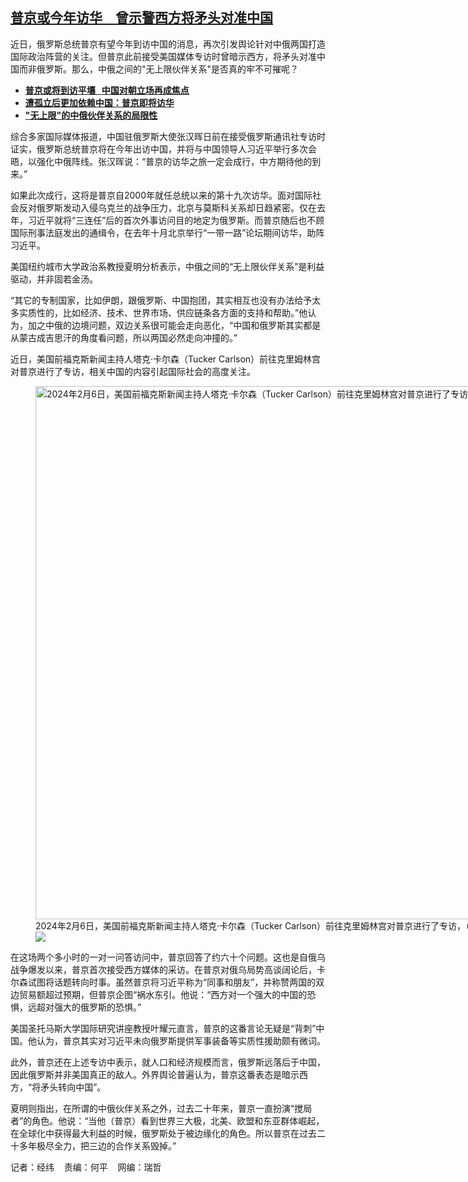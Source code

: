 <!--1707760200000-->
[普京或今年访华　曾示警西方将矛头对准中国](https://www.rfa.org/mandarin/yataibaodao/junshiwaijiao/jw-02122024124733.html)
------

<p>近日，俄罗斯总统普京有望今年到访中国的消息，再次引发舆论针对中俄两国打造国际政治阵营的关注。但普京此前接受美国媒体专访时曾暗示西方，将矛头对准中国而非俄罗斯。那么，中俄之间的"无上限伙伴关系"是否真的牢不可摧呢？</p><ul><li><strong><span class="result-title"> <a class="state-published" href="https://www.rfa.org/mandarin/Xinwen/10-01212024163530.html">普京或将到访平壤   中国对朝立场再成焦点</a> </span></strong></li><li><span class="result-title"><a href="https://www.rfa.org/mandarin/Xinwen/4-10142023115142.html"><strong>遭孤立后更加依赖中国：普京即将访华</strong></a></span></li><li><a href="https://www.rfa.org/mandarin/ytbdzhuantixilie/diaocha-baodao/db-12122023143756.html"><strong>"无上限"的中俄伙伴关系的局限性</strong></a></li></ul><p>综合多家国际媒体报道，中国驻俄罗斯大使张汉晖日前在接受俄罗斯通讯社专访时证实，俄罗斯总统普京将在今年出访中国，并将与中国领导人习近平举行多次会晤，以强化中俄阵线。张汉晖说：“普京的访华之旅一定会成行，中方期待他的到来。”</p><p>如果此次成行，这将是普京自2000年就任总统以来的第十九次访华。面对国际社会反对俄罗斯发动入侵乌克兰的战争压力，北京与莫斯科关系却日趋紧密。仅在去年，习近平就将“三连任”后的首次外事访问目的地定为俄罗斯。而普京随后也不顾国际刑事法庭发出的通缉令，在去年十月北京举行“一带一路”论坛期间访华，助阵习近平。</p><p>美国纽约城市大学政治系教授夏明分析表示，中俄之间的“无上限伙伴关系”是利益驱动，并非固若金汤。</p><p>“其它的专制国家，比如伊朗，跟俄罗斯、中国抱团，其实相互也没有办法给予太多实质性的，比如经济、技术、世界市场、供应链条各方面的支持和帮助。”他认为，加之中俄的边境问题，双边关系很可能会走向恶化，“中国和俄罗斯其实都是从蒙古成吉思汗的角度看问题，所以两国必然走向冲撞的。”</p><p>近日，美国前福克斯新闻主持人塔克·卡尔森（Tucker Carlson）前往克里姆林宫对普京进行了专访，相关中国的内容引起国际社会的高度关注。</p><p><figure class="image-richtext image-inline captioned" style="width:1280px;"><img alt="2024年2月6日，美国前福克斯新闻主持人塔克·卡尔森（Tucker Carlson）前往克里姆林宫对普京进行了专访，（via REUTERS）" height="853" src="https://www.rfa.org/mandarin/yataibaodao/junshiwaijiao/jw-02122024124733.html/2024-02-09t062336z_800890479_rc2sy5avzs96_rtrmadp_3_russia-putin-carlson.jpg/@@images/1c945cf6-3f00-4c28-ac86-26e64f4ca971.jpeg" title="2024-02-09T062336Z_800890479_RC2SY5AVZS96_RTRMADP_3_RUSSIA-PUTIN-CARLSON.JPG" width="1280"/><figcaption class="image-caption">2024年2月6日，美国前福克斯新闻主持人塔克·卡尔森（Tucker Carlson）前往克里姆林宫对普京进行了专访，（via REUTERS）</figcaption><small></small><div id="zoomattribute"><a data-caption="2024年2月6日，美国前福克斯新闻主持人塔克·卡尔森（Tucker Carlson）前往克里姆林宫对普京进行了专访，（via REUTERS）" data-fancybox="" href="https://www.rfa.org/mandarin/yataibaodao/junshiwaijiao/jw-02122024124733.html/2024-02-09t062336z_800890479_rc2sy5avzs96_rtrmadp_3_russia-putin-carlson.jpg" id="single_image" title="2024年2月6日，美国前福克斯新闻主持人塔克·卡尔森（Tucker Carlson）前往克里姆林宫对普京进行了专访，（via REUTERS）"><img src="/++plone++rfa-resources/img/icon-zoom.png"/></a></div></figure></p><p>在这场两个多小时的一对一问答访问中，普京回答了约六十个问题。这也是自俄乌战争爆发以来，普京首次接受西方媒体的采访。在普京对俄乌局势高谈阔论后，卡尔森试图将话题转向时事。虽然普京将习近平称为“同事和朋友”，并称赞两国的双边贸易额超过预期，但普京企图“祸水东引。他说：“西方对一个强大的中国的恐惧，远超对强大的俄罗斯的恐惧。”</p><p>美国圣托马斯大学国际研究讲座教授叶耀元直言，普京的这番言论无疑是“背刺”中国。他认为，普京其实对习近平未向俄罗斯提供军事装备等实质性援助颇有微词。</p><p>此外，普京还在上述专访中表示，就人口和经济规模而言，俄罗斯远落后于中国，因此俄罗斯并非美国真正的敌人。外界舆论普遍认为，普京这番表态是暗示西方，“将矛头转向中国”。</p><p>夏明则指出，在所谓的中俄伙伴关系之外，过去二十年来，普京一直扮演“搅局者”的角色。他说：“当他（普京）看到世界三大极，北美、欧盟和东亚群体崛起，在全球化中获得最大利益的时候，俄罗斯处于被边缘化的角色。所以普京在过去二十多年极尽全力，把三边的合作关系毁掉。”</p><p>记者：经纬    责编：何平    网编：瑞哲</p>
